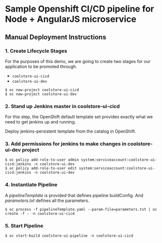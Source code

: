 # Sample Openshift CI/CD pipeline for Node + AngularJS microservice

## Manual Deployment Instructions

### 1. Create Lifecycle Stages

For the purposes of this demo, we are going to create two stages for our application to be promoted through.

- `coolstore-ui-cicd`
- `coolstore-ui-dev`

```
$ oc new-project coolstore-ui-cicd
$ oc new-project coolstore-ui-dev
```

### 2. Stand up Jenkins master in coolstore-ui-cicd

For this step, the OpenShift default template set provides exactly what we need to get jenkins up and running.

Deploy jenkins-persistent template from the catalog in OpenShift.

### 3. Add permissions for jenkins to make changes in coolstore-ui-dev project

```
$ oc policy add-role-to-user admin system:serviceaccount:coolstore-ui-cicd:jenkins -n coolstore-ui-dev
$ oc policy add-role-to-user edit system:serviceaccount:coolstore-ui-cicd:jenkins -n coolstore-ui-dev
```

### 4. Instantiate Pipeline

A _pipelineTemplate_ is provided that defines pipeline buildConfig. And _parameters.txt_ defines all the parameters.

```
$ oc process -f pipelineTemplate.yaml --param-file=parameters.txt | oc create -f - -n coolstore-ui-cicd
```

### 5. Start Pipeline

```
$ oc start-build coolstore-ui-pipeline -n coolstore-ui-cicd
```
